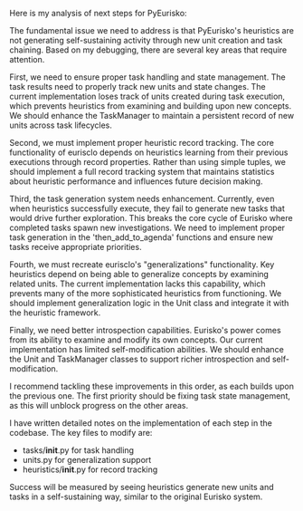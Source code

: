 Here is my analysis of next steps for PyEurisko:

The fundamental issue we need to address is that PyEurisko's heuristics are not generating self-sustaining activity through new unit creation and task chaining. Based on my debugging, there are several key areas that require attention.

First, we need to ensure proper task handling and state management. The task results need to properly track new units and state changes. The current implementation loses track of units created during task execution, which prevents heuristics from examining and building upon new concepts. We should enhance the TaskManager to maintain a persistent record of new units across task lifecycles.

Second, we must implement proper heuristic record tracking. The core functionality of eurisclo depends on heuristics learning from their previous executions through record properties. Rather than using simple tuples, we should implement a full record tracking system that maintains statistics about heuristic performance and influences future decision making.

Third, the task generation system needs enhancement. Currently, even when heuristics successfully execute, they fail to generate new tasks that would drive further exploration. This breaks the core cycle of Eurisko where completed tasks spawn new investigations. We need to implement proper task generation in the 'then_add_to_agenda' functions and ensure new tasks receive appropriate priorities.

Fourth, we must recreate eurisclo's "generalizations" functionality. Key heuristics depend on being able to generalize concepts by examining related units. The current implementation lacks this capability, which prevents many of the more sophisticated heuristics from functioning. We should implement generalization logic in the Unit class and integrate it with the heuristic framework.

Finally, we need better introspection capabilities. Eurisko's power comes from its ability to examine and modify its own concepts. Our current implementation has limited self-modification abilities. We should enhance the Unit and TaskManager classes to support richer introspection and self-modification.

I recommend tackling these improvements in this order, as each builds upon the previous one. The first priority should be fixing task state management, as this will unblock progress on the other areas.

I have written detailed notes on the implementation of each step in the codebase. The key files to modify are:
- tasks/__init__.py for task handling
- units.py for generalization support
- heuristics/__init__.py for record tracking

Success will be measured by seeing heuristics generate new units and tasks in a self-sustaining way, similar to the original Eurisko system.
